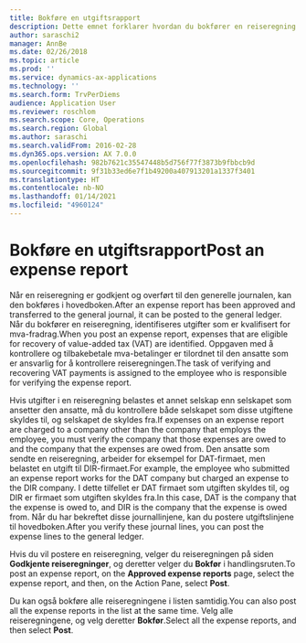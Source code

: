 ```yaml
---
title: Bokføre en utgiftsrapport
description: Dette emnet forklarer hvordan du bokfører en reiseregning i hovedboken.
author: saraschi2
manager: AnnBe
ms.date: 02/26/2018
ms.topic: article
ms.prod: ''
ms.service: dynamics-ax-applications
ms.technology: ''
ms.search.form: TrvPerDiems
audience: Application User
ms.reviewer: roschlom
ms.search.scope: Core, Operations
ms.search.region: Global
ms.author: saraschi
ms.search.validFrom: 2016-02-28
ms.dyn365.ops.version: AX 7.0.0
ms.openlocfilehash: 982b7621c35547448b5d756f77f3873b9fbbcb9d
ms.sourcegitcommit: 9f31b33ed6e7f1b49200a407913201a1337f3401
ms.translationtype: HT
ms.contentlocale: nb-NO
ms.lasthandoff: 01/14/2021
ms.locfileid: "4960124"
---
```

# <a name="post-an-expense-report"></a><span data-ttu-id="bf2c8-103">Bokføre en utgiftsrapport</span><span class="sxs-lookup"><span data-stu-id="bf2c8-103">Post an expense report</span></span>

<span data-ttu-id="bf2c8-104">Når en reiseregning er godkjent og overført til den generelle journalen, kan den bokføres i hovedboken.</span><span class="sxs-lookup"><span data-stu-id="bf2c8-104">After an expense report has been approved and transferred to the general journal, it can be posted to the general ledger.</span></span> <span data-ttu-id="bf2c8-105">Når du bokfører en reiseregning, identifiseres utgifter som er kvalifisert for mva-fradrag.</span><span class="sxs-lookup"><span data-stu-id="bf2c8-105">When you post an expense report, expenses that are eligible for recovery of value-added tax (VAT) are identified.</span></span> <span data-ttu-id="bf2c8-106">Oppgaven med å kontrollere og tilbakebetale mva-betalinger er tilordnet til den ansatte som er ansvarlig for å kontrollere reiseregningen.</span><span class="sxs-lookup"><span data-stu-id="bf2c8-106">The task of verifying and recovering VAT payments is assigned to the employee who is responsible for verifying the expense report.</span></span>

<span data-ttu-id="bf2c8-107">Hvis utgifter i en reiseregning belastes et annet selskap enn selskapet som ansetter den ansatte, må du kontrollere både selskapet som disse utgiftene skyldes til, og selskapet de skyldes fra.</span><span class="sxs-lookup"><span data-stu-id="bf2c8-107">If expenses on an expense report are charged to a company other than the company that employs the employee, you must verify the company that those expenses are owed to and the company that the expenses are owed from.</span></span> <span data-ttu-id="bf2c8-108">Den ansatte som sendte en reiseregning, arbeider for eksempel for DAT-firmaet, men belastet en utgift til DIR-firmaet.</span><span class="sxs-lookup"><span data-stu-id="bf2c8-108">For example, the employee who submitted an expense report works for the DAT company but charged an expense to the DIR company.</span></span> <span data-ttu-id="bf2c8-109">I dette tilfellet er DAT firmaet som utgiften skyldes til, og DIR er firmaet som utgiften skyldes fra.</span><span class="sxs-lookup"><span data-stu-id="bf2c8-109">In this case, DAT is the company that the expense is owed to, and DIR is the company that the expense is owed from.</span></span> <span data-ttu-id="bf2c8-110">Når du har bekreftet disse journallinjene, kan du postere utgiftslinjene til hovedboken.</span><span class="sxs-lookup"><span data-stu-id="bf2c8-110">After you verify these journal lines, you can post the expense lines to the general ledger.</span></span>

<span data-ttu-id="bf2c8-111">Hvis du vil postere en reiseregning, velger du reiseregningen på siden **Godkjente reiseregninger**, og deretter velger du **Bokfør** i handlingsruten.</span><span class="sxs-lookup"><span data-stu-id="bf2c8-111">To post an expense report, on the **Approved expense reports** page, select the expense report, and then, on the Action Pane, select **Post**.</span></span>

<span data-ttu-id="bf2c8-112">Du kan også bokføre alle reiseregningene i listen samtidig.</span><span class="sxs-lookup"><span data-stu-id="bf2c8-112">You can also post all the expense reports in the list at the same time.</span></span> <span data-ttu-id="bf2c8-113">Velg alle reiseregningene, og velg deretter **Bokfør**.</span><span class="sxs-lookup"><span data-stu-id="bf2c8-113">Select all the expense reports, and then select **Post**.</span></span>
